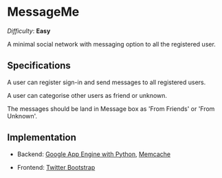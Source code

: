 MessageMe
========

_Difficulty_: __Easy__

A minimal social network with messaging option to all the registered user.

## Specifications ##

A user can register sign-in and send messages to all registered users.

A user can categorise other users as friend or unknown.

The messages should be land in Message box as 'From Friends' or 'From Unknown'.

## Implementation ##

* Backend: [Google App Engine with Python](https://developers.google.com/appengine/docs/python/gettingstartedpython27/introduction), [Memcache](https://developers.google.com/appengine/docs/python/memcache/)

* Frontend: [Twitter Bootstrap](http://getbootstrap.com/)